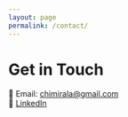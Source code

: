 ```yaml
---
layout: page
permalink: /contact/
---
```


# Get in Touch
📧 Email: chimirala@gmail.com  
🔗 [LinkedIn](#https://www.linkedin.com/in/bns-kumar-b5a8a5351/)  

